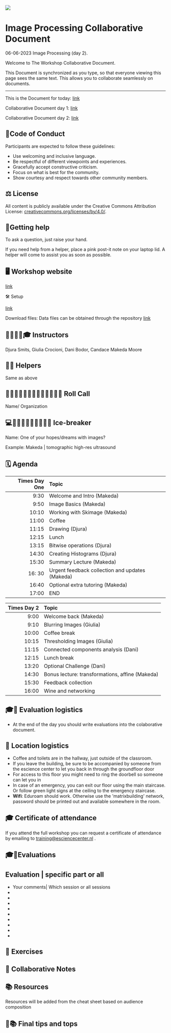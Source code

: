 ![](https://i.imgur.com/iywjz8s.png)


# Image Processing Collaborative Document

06-06-2023 Image Processing (day 2).

Welcome to The Workshop Collaborative Document.

This Document is synchronized as you type, so that everyone viewing this page sees the same text. This allows you to collaborate seamlessly on documents.

----------------------------------------------------------------------------

This is the Document for today: [link](<url>)

Collaborative Document day 1: [link](<https://codimd.carpentries.org/s/6dpg_iY3n>)

Collaborative Document day 2: [link](<url>)

## 👮Code of Conduct

Participants are expected to follow these guidelines:
* Use welcoming and inclusive language.
* Be respectful of different viewpoints and experiences.
* Gracefully accept constructive criticism.
* Focus on what is best for the community.
* Show courtesy and respect towards other community members.
 
## ⚖️ License

All content is publicly available under the Creative Commons Attribution License: [creativecommons.org/licenses/by/4.0/](https://creativecommons.org/licenses/by/4.0/).

## 🙋Getting help

To ask a question, just raise your hand.

If you need help from a helper, place a pink post-it note on your laptop lid. A helper will come to assist you as soon as possible.

## 🖥 Workshop website

[link](<https://esciencecenter-digital-skills.github.io/2023-06-05-dc-image-processing/>)

🛠 Setup

[link](<https://github.com/esciencecenter-digital-skills/image-processing/blob/main/setup.md>)

Download files: Data files can be obtained through the repository
[link](<https://github.com/esciencecenter-digital-skills/2023-06-05-dc-image-processing/tree/main/data>)

## 👩‍🏫👩‍💻🎓 Instructors

Djura Smits, Giulia Crocioni, Dani Bodor, Candace Makeda Moore

## 🧑‍🙋 Helpers

Same as above  

## 👩‍💻👩‍💼👨‍🔬🧑‍🔬🧑‍🚀🧙‍♂️🔧 Roll Call
Name/ Organization


## 💻👩‍💼🔬👨‍🔬🧑‍🔬🚀🔧 Ice-breaker
Name: One of your hopes/dreams with images?

Example: Makeda | tomographic high-res ultrasound 




## 🗓️ Agenda
| Times Day One | Topic                                           |
| -------------:|:-------------------------- |
|          9:30 | Welcome and Intro  (Makeda)   |
|          9:50 | Image Basics (Makeda) |
|          10:10| Working with Skimage  (Makeda)| 
|         11:00| Coffee            |
|    11:15 | Drawing (Djura)     |
|    12:15 | Lunch   |                
|         13:15 | Bitwise operations (Djura)         |
|         14:30 |  Creating Histograms (Djura)        |
|         15:30 |    Summary Lecture (Makeda)     |
|         16: 30| Urgent feedback collection and updates (Makeda) |
|     16:40     | Optional extra tutoring (Makeda)    |
|         17:00 | END                                             |

|  Times Day 2 | Topic                        |
| -------:|:----------------------------- |
|  9:00 | Welcome back (Makeda)  |
|  9:10 | Blurring Images (Giulia)     |
| 10:00 | Coffee break                  |
| 10:15 | Thresholding Images (Giulia)            |
| 11:15 |  Connected components analysis (Dani)                     |
| 12:15 | Lunch break                                     |
| 13:20 | Optional Challenge (Dani)                          |
| 14:30 |  Bonus lecture: transformations, affine (Makeda) |
| 15:30 | Feedback collection            |
| 16:00 | Wine and networking                       |

                                   

 

## 🎓🏢 Evaluation logistics
* At the end of the day you should write evaluations into the colaborative document.


## 🏢 Location logistics
* Coffee and toilets are in the hallway, just outside of the classroom.
* If you leave the building, 
  be sure to be accompanied by someone from the escience center to let you back in through the groundfloor door
* For access to this floor you might need to ring the doorbell so someone can let you in
* In case of an emergency, you can exit our floor using the main staircase.
  Or follow green light signs at the ceiling to the emergency staircase.
* **Wifi**: Eduroam should work. Otherwise use the 'matrixbuilding' network, password should be printed out and available somewhere in the room.

## 🎓 Certificate of attendance
If you attend the full workshop you can request a certificate of attendance by emailing to training@esciencecenter.nl .


## 🎓🔧Evaluations

 
Evaluation | specific part or all
 -
 - Your comments| Which session or all sessions
 -
 -
 -
 -
 -
 -
 -
 -
 -
 

## 🔧 Exercises

## 🧠 Collaborative Notes

## 📚 Resources

Resources will be added from the cheat sheet based on audience composition


## 🧠📚 Final tips and tops